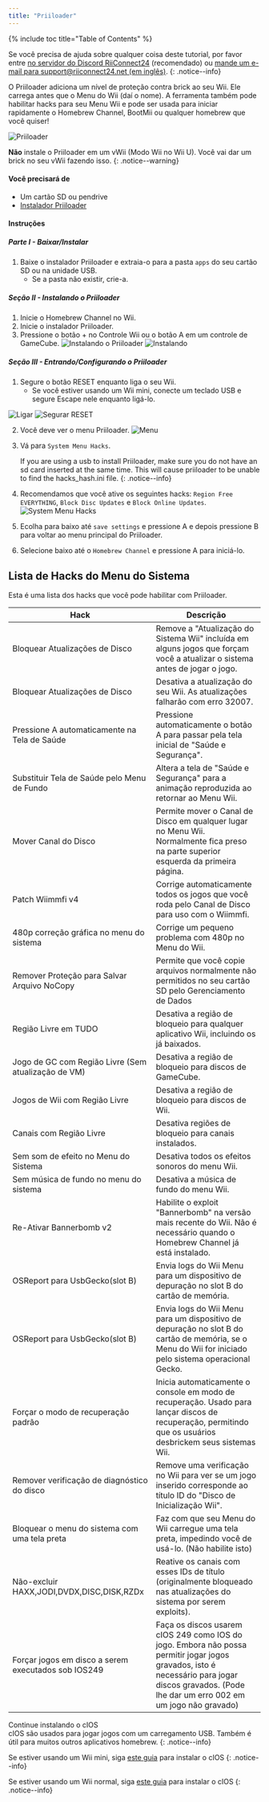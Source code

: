 ```yaml
---
title: "Priiloader"
---
```


{% include toc title="Table of Contents" %}

Se você precisa de ajuda sobre qualquer coisa deste tutorial, por favor entre [no servidor do Discord RiiConnect24](https://discord.gg/rc24) (recomendado) ou [mande um e-mail para support@riiconnect24.net (em inglês)](mailto:support@riiconnect24.net).
{: .notice--info}

O Priiloader adiciona um nível de proteção contra brick ao seu Wii. Ele carrega antes que o Menu do Wii (daí o nome). A ferramenta também pode habilitar hacks para seu Menu Wii e pode ser usada para iniciar rapidamente o Homebrew Channel, BootMii ou qualquer homebrew que você quiser!

![Priiloader](/images/priiloader.jpg)

**Não** instale o Priiloader em um vWii (Modo Wii no Wii U). Você vai dar um brick no seu vWii fazendo isso.
{: .notice--warning}

#### Você precisará de
* Um cartão SD ou pendrive
* [Instalador Priiloader](assets/files/Priiloader_v0_9_1.zip)

#### Instruções
##### Parte I - Baixar/Instalar

1. Baixe o instalador Priiloader e extraia-o para a pasta `apps` do seu cartão SD ou na unidade USB.
    * Se a pasta não existir, crie-a.

##### Seção II - Instalando o Priiloader

1. Inicie o Homebrew Channel no Wii.
2. Inicie o instalador Priiloader.
3. Pressione o botão + no Controle Wii ou o botão A em um controle de GameCube. ![Instalando o Priiloader](/images/Priiloader/installer.png) ![Instalando](/images/Priiloader/installing.png)

##### Seção III - Entrando/Configurando o Priiloader

1. Segure o botão RESET enquanto liga o seu Wii.
    * Se você estiver usando um Wii mini, conecte um teclado USB e segure Escape nele enquanto ligá-lo.

![Ligar](/images/Priiloader/on.jpg) ![Segurar RESET](/images/Priiloader/reset.jpg)

2. Você deve ver o menu Priiloader. ![Menu](/images/Priiloader/mainmenu.png)
3. Vá para `System Menu Hacks`.

    If you are using a usb to install Priiloader, make sure you do not have an sd card inserted at the same time. This will cause priiloader to be unable to find the hacks_hash.ini file.
    {: .notice--info}

4. Recomendamos que você ative os seguintes hacks: `Region Free EVERYTHING`, `Block Disc Updates` e `Block Online Updates`. ![System Menu Hacks](/images/Priiloader/hacks.png)
1. Ecolha para baixo até `save settings` e pressione A e depois pressione B para voltar ao menu principal do Priiloader.
1. Selecione baixo até o `Homebrew Channel` e pressione A para iniciá-lo.

## Lista de Hacks do Menu do Sistema

Esta é uma lista dos hacks que você pode habilitar com Priiloader.

| Hack                                                | Descrição                                                                                                                                                                                        |
| --------------------------------------------------- | ------------------------------------------------------------------------------------------------------------------------------------------------------------------------------------------------ |
| Bloquear Atualizações de Disco                      | Remove a "Atualização do Sistema Wii" incluída em alguns jogos que forçam você a atualizar o sistema antes de jogar o jogo.                                                                      |
| Bloquear Atualizações de Disco                      | Desativa a atualização do seu Wii. As atualizações falharão com erro 32007.                                                                                                                      |
| Pressione A automaticamente na Tela de Saúde        | Pressione automaticamente o botão A para passar pela tela inicial de "Saúde e Segurança".                                                                                                        |
| Substituir Tela de Saúde pelo Menu de Fundo         | Altera a tela de "Saúde e Segurança" para a animação reproduzida ao retornar ao Menu Wii.                                                                                                        |
| Mover Canal do Disco                                | Permite mover o Canal de Disco em qualquer lugar no Menu Wii. Normalmente fica preso na parte superior esquerda da primeira página.                                                              |
| Patch Wiimmfi v4                                    | Corrige automaticamente todos os jogos que você roda pelo Canal de Disco para uso com o Wiimmfi.                                                                                                 |
| 480p correção gráfica no menu do sistema            | Corrige um pequeno problema com 480p no Menu do Wii.                                                                                                                                             |
| Remover Proteção para Salvar Arquivo NoCopy         | Permite que você copie arquivos normalmente não permitidos no seu cartão SD pelo Gerenciamento de Dados                                                                                          |
| Região Livre em TUDO                                | Desativa a região de bloqueio para qualquer aplicativo Wii, incluindo os já baixados.                                                                                                            |
| Jogo de GC com Região Livre (Sem atualização de VM) | Desativa a região de bloqueio para discos de GameCube.                                                                                                                                           |
| Jogos de Wii com Região Livre                       | Desativa a região de bloqueio para discos de Wii.                                                                                                                                                |
| Canais com Região Livre                             | Desativa regiões de bloqueio para canais instalados.                                                                                                                                             |
| Sem som de efeito no Menu do Sistema                | Desativa todos os efeitos sonoros do menu Wii.                                                                                                                                                   |
| Sem música de fundo no menu do sistema              | Desativa a música de fundo do menu Wii.                                                                                                                                                          |
| Re-Ativar Bannerbomb v2                             | Habilite o exploit "Bannerbomb" na versão mais recente do Wii. Não é necessário quando o Homebrew Channel já está instalado.                                                                     |
| OSReport para UsbGecko(slot B)                      | Envia logs do Wii Menu para um dispositivo de depuração no slot B do cartão de memória.                                                                                                          |
| OSReport para UsbGecko(slot B)                      | Envia logs do Wii Menu para um dispositivo de depuração no slot B do cartão de memória, se o Menu do Wii for iniciado pelo sistema operacional Gecko.                                            |
| Forçar o modo de recuperação padrão                 | Inicia automaticamente o console em modo de recuperação. Usado para lançar discos de recuperação, permitindo que os usuários desbrickem seus sistemas Wii.                                       |
| Remover verificação de diagnóstico do disco         | Remove uma verificação no Wii para ver se um jogo inserido corresponde ao título ID do "Disco de Inicialização Wii".                                                                             |
| Bloquear o menu do sistema com uma tela preta       | Faz com que seu Menu do Wii carregue uma tela preta, impedindo você de usá-lo. (Não habilite isto)                                                                                               |
| Não-excluir HAXX,JODI,DVDX,DISC,DISK,RZDx           | Reative os canais com esses IDs de título (originalmente bloqueado nas atualizações do sistema por serem exploits).                                                                              |
| Forçar jogos em disco a serem executados sob IOS249 | Faça os discos usarem cIOS 249 como IOS do jogo. Embora não possa permitir jogar jogos gravados, isto é necessário para jogar discos gravados. (Pode lhe dar um erro 002 em um jogo não gravado) |


Continue instalando o cIOS<br> cIOS são usados para jogar jogos com um carregamento USB. Também é útil para muitos outros aplicativos homebrew.
{: .notice--info}

Se estiver usando um Wii mini, siga [este guia](cios-mini) para instalar o cIOS
{: .notice--info}

Se estiver usando um Wii normal, siga [este guia](cios) para instalar o cIOS
{: .notice--info}
